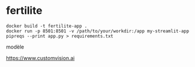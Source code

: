 # fertilite

`docker build -t fertilite-app .`  
`docker run -p 8501:8501 -v /path/to/your/workdir:/app my-streamlit-app`  
`pipreqs --print app.py > requirements.txt`  

modèle  

https://www.customvision.ai  
